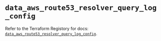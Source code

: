 # `data_aws_route53_resolver_query_log_config`

Refer to the Terraform Registory for docs: [`data_aws_route53_resolver_query_log_config`](https://registry.terraform.io/providers/hashicorp/aws/5.6.2/docs/data-sources/route53_resolver_query_log_config).
